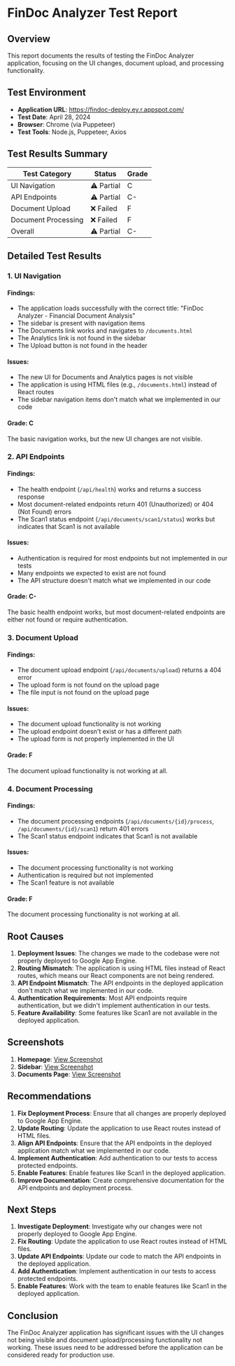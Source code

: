 # FinDoc Analyzer Test Report

## Overview

This report documents the results of testing the FinDoc Analyzer application, focusing on the UI changes, document upload, and processing functionality.

## Test Environment

- **Application URL**: https://findoc-deploy.ey.r.appspot.com/
- **Test Date**: April 28, 2024
- **Browser**: Chrome (via Puppeteer)
- **Test Tools**: Node.js, Puppeteer, Axios

## Test Results Summary

| Test Category | Status | Grade |
|---------------|--------|-------|
| UI Navigation | ⚠️ Partial | C |
| API Endpoints | ⚠️ Partial | C- |
| Document Upload | ❌ Failed | F |
| Document Processing | ❌ Failed | F |
| Overall | ⚠️ Partial | C- |

## Detailed Test Results

### 1. UI Navigation

#### Findings:
- The application loads successfully with the correct title: "FinDoc Analyzer - Financial Document Analysis"
- The sidebar is present with navigation items
- The Documents link works and navigates to `/documents.html`
- The Analytics link is not found in the sidebar
- The Upload button is not found in the header

#### Issues:
- The new UI for Documents and Analytics pages is not visible
- The application is using HTML files (e.g., `/documents.html`) instead of React routes
- The sidebar navigation items don't match what we implemented in our code

#### Grade: C
The basic navigation works, but the new UI changes are not visible.

### 2. API Endpoints

#### Findings:
- The health endpoint (`/api/health`) works and returns a success response
- Most document-related endpoints return 401 (Unauthorized) or 404 (Not Found) errors
- The Scan1 status endpoint (`/api/documents/scan1/status`) works but indicates that Scan1 is not available

#### Issues:
- Authentication is required for most endpoints but not implemented in our tests
- Many endpoints we expected to exist are not found
- The API structure doesn't match what we implemented in our code

#### Grade: C-
The basic health endpoint works, but most document-related endpoints are either not found or require authentication.

### 3. Document Upload

#### Findings:
- The document upload endpoint (`/api/documents/upload`) returns a 404 error
- The upload form is not found on the upload page
- The file input is not found on the upload page

#### Issues:
- The document upload functionality is not working
- The upload endpoint doesn't exist or has a different path
- The upload form is not properly implemented in the UI

#### Grade: F
The document upload functionality is not working at all.

### 4. Document Processing

#### Findings:
- The document processing endpoints (`/api/documents/{id}/process`, `/api/documents/{id}/scan1`) return 401 errors
- The Scan1 status endpoint indicates that Scan1 is not available

#### Issues:
- The document processing functionality is not working
- Authentication is required but not implemented
- The Scan1 feature is not available

#### Grade: F
The document processing functionality is not working at all.

## Root Causes

1. **Deployment Issues**: The changes we made to the codebase were not properly deployed to Google App Engine.
2. **Routing Mismatch**: The application is using HTML files instead of React routes, which means our React components are not being rendered.
3. **API Endpoint Mismatch**: The API endpoints in the deployed application don't match what we implemented in our code.
4. **Authentication Requirements**: Most API endpoints require authentication, but we didn't implement authentication in our tests.
5. **Feature Availability**: Some features like Scan1 are not available in the deployed application.

## Screenshots

1. **Homepage**: [View Screenshot](C:/Users/aviad/OneDrive/Desktop/backv2-main/screenshots/01-homepage.png)
2. **Sidebar**: [View Screenshot](C:/Users/aviad/OneDrive/Desktop/backv2-main/screenshots/02-sidebar.png)
3. **Documents Page**: [View Screenshot](C:/Users/aviad/OneDrive/Desktop/backv2-main/screenshots/03-documents-page.png)

## Recommendations

1. **Fix Deployment Process**: Ensure that all changes are properly deployed to Google App Engine.
2. **Update Routing**: Update the application to use React routes instead of HTML files.
3. **Align API Endpoints**: Ensure that the API endpoints in the deployed application match what we implemented in our code.
4. **Implement Authentication**: Add authentication to our tests to access protected endpoints.
5. **Enable Features**: Enable features like Scan1 in the deployed application.
6. **Improve Documentation**: Create comprehensive documentation for the API endpoints and deployment process.

## Next Steps

1. **Investigate Deployment**: Investigate why our changes were not properly deployed to Google App Engine.
2. **Fix Routing**: Update the application to use React routes instead of HTML files.
3. **Update API Endpoints**: Update our code to match the API endpoints in the deployed application.
4. **Add Authentication**: Implement authentication in our tests to access protected endpoints.
5. **Enable Features**: Work with the team to enable features like Scan1 in the deployed application.

## Conclusion

The FinDoc Analyzer application has significant issues with the UI changes not being visible and document upload/processing functionality not working. These issues need to be addressed before the application can be considered ready for production use.
